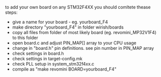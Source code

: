 to add your own board on any STM32F4XX you should comltete thease steps:


 *  give a name for your board - eg. yourboard_F4
 *  make directory  "yourboard_F4" in folder wirish/boards
 *  copy all files from folder of most likely board (eg. revomini_MP32V1F4) to this folder
 *  open board.c and adjust PIN_MAP[] array to your CPU usage
 *  change in "board.h" pin definitions. see pin number in PIN_MAP array
 *  check settings in board.h
 *  check settings in target-config.mk
 *  check PLL setup in system_stm32f4xx.c
 *  compile as "make revomini BOARD=yourboard_F4"
 
 